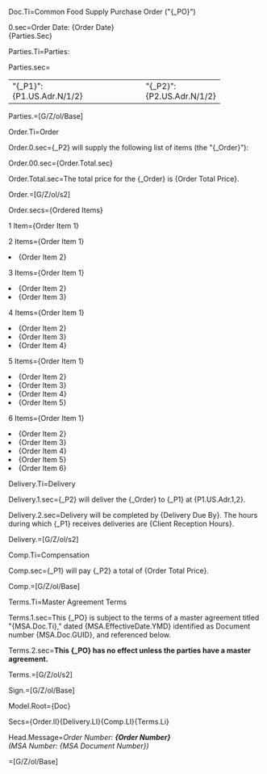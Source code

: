 Doc.Ti=Common Food Supply Purchase Order ("{_PO}")

0.sec=Order Date:  <span class="dealpoint">{Order Date}</span><br> {Parties.Sec}

Parties.Ti=Parties:

Parties.sec=<table><tr><td>"{_P1}":<br>{P1.US.Adr.N/1/2}<td/><td>          </td><td>"{_P2}":<br>{P2.US.Adr.N/1/2}</td></tr></table>

Parties.=[G/Z/ol/Base]

Order.Ti=Order

Order.0.sec={_P2} will supply the following list of items (the "{_Order}"):

Order.00.sec={Order.Total.sec}

Order.Total.sec=The total price for the {_Order} is {Order Total Price}.

Order.=[G/Z/ol/s2]

Order.secs={Ordered Items}

1 Item={Order Item 1}

2 Items={Order Item 1}<li>{Order Item 2}

3 Items={Order Item 1}<li>{Order Item 2}<li>{Order Item 3}

4 Items={Order Item 1}<li>{Order Item 2}<li>{Order Item 3}<li>{Order Item 4}

5 Items={Order Item 1}<li>{Order Item 2}<li>{Order Item 3}<li>{Order Item 4}<li>{Order Item 5}

6 Items={Order Item 1}<li>{Order Item 2}<li>{Order Item 3}<li>{Order Item 4}<li>{Order Item 5}<li>{Order Item 6}

Delivery.Ti=Delivery

Delivery.1.sec={_P2} will deliver the {_Order} to {_P1} at {P1.US.Adr.1,2}.

Delivery.2.sec=Delivery will be completed by {Delivery Due By}.  The hours during which {_P1} receives deliveries are {Client Reception Hours}.
 
Delivery.=[G/Z/ol/s2]

Comp.Ti=Compensation

Comp.sec={_P1} will pay {_P2} a total of {Order Total Price}.

Comp.=[G/Z/ol/Base]

Terms.Ti=Master Agreement Terms

Terms.1.sec=This {_PO} is subject to the terms of a master agreement titled "{MSA.Doc.Ti}," dated {MSA.EffectiveDate.YMD} identified as Document number {MSA.Doc.GUID}, and referenced below.

Terms.2.sec=<b>This {_PO} has no effect unless the parties have a master agreement.</b>

Terms.=[G/Z/ol/s2]

Sign.=[G/Z/ol/Base]

Model.Root={Doc}

Secs={Order.lI}{Delivery.LI}{Comp.LI}{Terms.Li}

Head.Message=<i>Order Number: <b>{Order Number}</b><br>(MSA Number: {MSA Document Number})</i>

=[G/Z/ol/Base]
